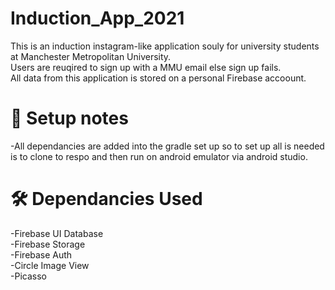 # Induction_App_2021
This is an induction instagram-like application souly for university students at Manchester Metropolitan University.<br/>
Users are reuqired to sign up with a MMU email else sign up fails. <br/>
All data from this application is stored on a personal Firebase accoount. <br/>


# 🧰 Setup notes
-All dependancies are added into the gradle set up so to set up all is needed is to clone to respo and then run on android emulator via android studio.

# 🛠️ Dependancies Used
-Firebase UI Database <br/>
-Firebase Storage <br/>
-Firebase Auth <br/>
-Circle Image View <br/>
-Picasso <br/>

